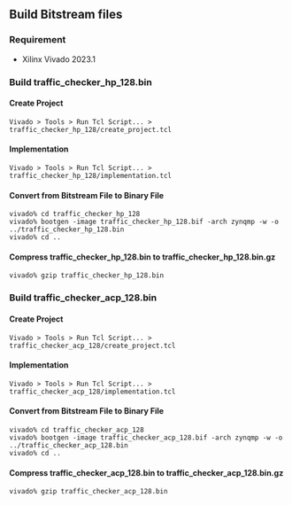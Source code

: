 Build Bitstream files
------------------------------------------------------------------------------------

### Requirement

* Xilinx Vivado 2023.1

### Build traffic_checker_hp_128.bin

#### Create Project

```
Vivado > Tools > Run Tcl Script... > traffic_checker_hp_128/create_project.tcl
```

#### Implementation

```
Vivado > Tools > Run Tcl Script... > traffic_checker_hp_128/implementation.tcl
```

#### Convert from Bitstream File to Binary File

```console
vivado% cd traffic_checker_hp_128
vivado% bootgen -image traffic_checker_hp_128.bif -arch zynqmp -w -o ../traffic_checker_hp_128.bin
vivado% cd ..
```

#### Compress traffic_checker_hp_128.bin to traffic_checker_hp_128.bin.gz

```console
vivado% gzip traffic_checker_hp_128.bin
```

### Build traffic_checker_acp_128.bin

#### Create Project

```
Vivado > Tools > Run Tcl Script... > traffic_checker_acp_128/create_project.tcl
```

#### Implementation

```
Vivado > Tools > Run Tcl Script... > traffic_checker_acp_128/implementation.tcl
```

#### Convert from Bitstream File to Binary File

```console
vivado% cd traffic_checker_acp_128
vivado% bootgen -image traffic_checker_acp_128.bif -arch zynqmp -w -o ../traffic_checker_acp_128.bin
vivado% cd ..
```

#### Compress traffic_checker_acp_128.bin to traffic_checker_acp_128.bin.gz

```console
vivado% gzip traffic_checker_acp_128.bin
```

